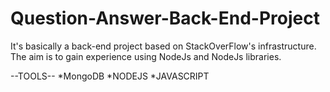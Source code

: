 # Question-Answer-Back-End-Project
It's basically a back-end project based on StackOverFlow's infrastructure. The aim is to gain experience using NodeJs and NodeJs libraries.


--TOOLS--
*MongoDB
*NODEJS
*JAVASCRIPT
